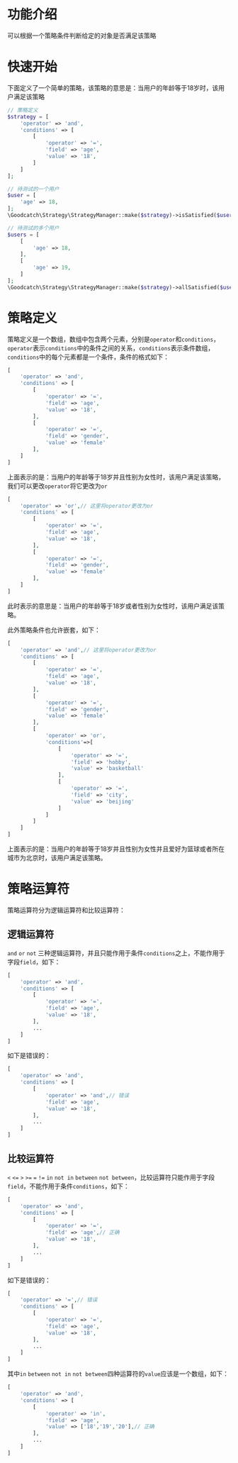# 功能介绍
可以根据一个策略条件判断给定的对象是否满足该策略

# 快速开始
下面定义了一个简单的策略，该策略的意思是：当用户的年龄等于18岁时，该用户满足该策略
```php
// 策略定义
$strategy = [
    'operator' => 'and',
    'conditions' => [
        [
            'operator' => '=',
            'field' => 'age',
            'value' => '18',
        ]
    ]
];

// 待测试的一个用户
$user = [
    'age' => 18,
];
\Goodcatch\Strategy\StrategyManager::make($strategy)->isSatisfied($user);// true

// 待测试的多个用户
$users = [
    [
        'age' => 18,
    ],
    [
        'age' => 19,
    ]
];
\Goodcatch\Strategy\StrategyManager::make($strategy)->allSatisfied($users);// [['age'=>18]]
```

# 策略定义
策略定义是一个数组，数组中包含两个元素，分别是`operator`和`conditions`，`operator`表示`conditions`中的条件之间的关系，`conditions`表示条件数组，`conditions`中的每个元素都是一个条件，条件的格式如下：
```php
[
    'operator' => 'and',
    'conditions' => [
        [
            'operator' => '=',
            'field' => 'age',
            'value' => '18',
        ],
        [
            'operator' => '=',
            'field' => 'gender',
            'value' => 'female'
        ],
    ]
]
```
上面表示的是：当用户的年龄等于18岁并且性别为女性时，该用户满足该策略，我们可以更改`operator`将它更改为`or`
```php
[
    'operator' => 'or',// 这里将operator更改为or
    'conditions' => [
        [
            'operator' => '=',
            'field' => 'age',
            'value' => '18',
        ],
        [
            'operator' => '=',
            'field' => 'gender',
            'value' => 'female'
        ],
    ]
]
```
此时表示的意思是：当用户的年龄等于18岁或者性别为女性时，该用户满足该策略。

此外策略条件也允许嵌套，如下：
```php
[
    'operator' => 'and',// 这里将operator更改为or
    'conditions' => [
        [
            'operator' => '=',
            'field' => 'age',
            'value' => '18',
        ],
        [
            'operator' => '=',
            'field' => 'gender',
            'value' => 'female'
        ],
        [
            'operator' => 'or',
            'conditions'=>[
                [
                    'operator' => '=',
                    'field' => 'hobby',
                    'value' => 'basketball'
                ],
                [
                    'operator' => '=',
                    'field' => 'city',
                    'value' => 'beijing'
                ]     
            ]
        ]     
    ]
]
```
上面表示的是：当用户的年龄等于18岁并且性别为女性并且爱好为篮球或者所在城市为北京时，该用户满足该策略。

# 策略运算符
策略运算符分为逻辑运算符和比较运算符：
## 逻辑运算符
`and` `or` `not` 三种逻辑运算符，并且只能作用于条件`conditions`之上，不能作用于字段`field`，如下：
```php
[
    'operator' => 'and',
    'conditions' => [
        [
            'operator' => '=',
            'field' => 'age',
            'value' => '18',
        ],
        ...
    ]
]
```
如下是错误的：
```php
[
    'operator' => 'and',
    'conditions' => [
        [
            'operator' => 'and',// 错误
            'field' => 'age',
            'value' => '18',
        ],
        ...
    ]
]
```

## 比较运算符
`<` `<=` `>` `>=` `=` `!=` `in` `not in` `between` `not between`，比较运算符只能作用于字段`field`，不能作用于条件`conditions`，如下：
```php
[
    'operator' => 'and',
    'conditions' => [
        [
            'operator' => '=',
            'field' => 'age',// 正确
            'value' => '18',
        ],
        ...
    ]
]
```
如下是错误的：
```php
[
    'operator' => '=',// 错误
    'conditions' => [
        [
            'operator' => '=',
            'field' => 'age',
            'value' => '18',
        ],
        ...
    ]
]
```
其中`in` `between` `not in` `not between`四种运算符的`value`应该是一个数组，如下：
```php
[
    'operator' => 'and',
    'conditions' => [
        [
            'operator' => 'in',
            'field' => 'age',
            'value' => ['18','19','20'],// 正确
        ],
        ...
    ]
]
```
